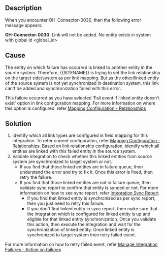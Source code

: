 ## Description

When you encounter OH-Connector-0030, then the following error message appears:

**OH-Connector-0030**: Link will not be added. No entity exists in system with global id &lt;global_id&gt;

## Cause

The entity on which failure has occurred is linked to another entity in the source system. Therefore, {{SITENAME}} is trying to set the link relationship on the target side/system as per link mapping. But as the other/linked entity of the source system is not yet synchronized in destination system, this link can't be added and synchronization failed with this error.

This failure occurred as you have selected 'Fail event if linked entity doesn't exist' option in link configuration mapping. For more information on where this option is configured, refer [Mapping Configuration - Relationships](../../../../integrate/mapping-configuration.md#relationships)

## Solution

1. Identify which all link types are configured in field mapping for this integration. To refer current configuration, refer [Mapping Configuration - Relationships](../../../../integrate/mapping-configuration.md#relationships). Based on link relationship configuration, identify which all entities are linked with this failed entity in the source system.  
2. Validate integration to check whether this linked entities from source system are synchronized to target system or not.  
   * If you find that those linked entities are in failure queue, then understand the error and try to fix it. Once this error is fixed, then retry the failure.  
   * If you find that those linked entities are not in failure queue, then validate sync report to confirm that entity is synced or not. For more information on how to see sync report, refer [Integration Sync Report](../../../integration-sync-report.md)  
     * If you find that linked entity is synchronized as per sync report, then you just need to retry this failure.  
     * If you don't find linked entity in sync report, then make sure that the integration which is configured for linked entity is up and eligible for that linked entity synchronization. Once you validate this action, then execute the integration and wait for the synchronization of linked entity. Once linked entity is synchronized to target system then retry failed event.

For more information on how to retry failed event, refer [Manage Integration Failures - Action on failures](../../../manage-integration-failures.md#action-on-failures)
